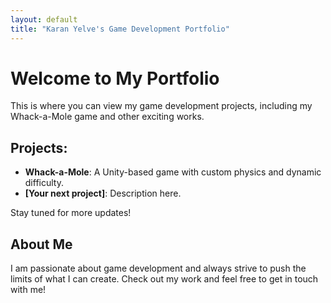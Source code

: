 ```yaml
---
layout: default
title: "Karan Yelve's Game Development Portfolio"
---
```


# Welcome to My Portfolio

This is where you can view my game development projects, including my Whack-a-Mole game and other exciting works.

## Projects:
- **Whack-a-Mole**: A Unity-based game with custom physics and dynamic difficulty.
- **[Your next project]**: Description here.

Stay tuned for more updates!

## About Me
I am passionate about game development and always strive to push the limits of what I can create. Check out my work and feel free to get in touch with me!

